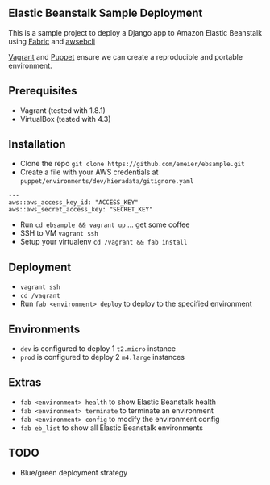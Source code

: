 Elastic Beanstalk Sample Deployment
--------------

This is a sample project to deploy a Django app to Amazon Elastic Beanstalk using [Fabric](http://www.fabfile.org/) and [awsebcli](http://docs.aws.amazon.com/elasticbeanstalk/latest/dg/eb-cli3.html)

[Vagrant](https://www.vagrantup.com/) and [Puppet](https://puppetlabs.com/) ensure we can create a reproducible and portable environment.

Prerequisites
-------------
* Vagrant (tested with 1.8.1)
* VirtualBox (tested with 4.3)

Installation
------------
* Clone the repo `git clone https://github.com/emeier/ebsample.git`
* Create a file with your AWS credentials at
`puppet/environments/dev/hieradata/gitignore.yaml`

```
---
aws::aws_access_key_id: "ACCESS_KEY"
aws::aws_secret_access_key: "SECRET_KEY"
```

* Run `cd ebsample && vagrant up` ... get some coffee
* SSH to VM `vagrant ssh`
* Setup your virtualenv `cd /vagrant && fab install`

Deployment
----------
* `vagrant ssh`
* `cd /vagrant`
* Run `fab <environment> deploy` to deploy to the specified environment

Environments
------------
* `dev` is configured to deploy 1 `t2.micro` instance
* `prod` is configured to deploy 2 `m4.large` instances

Extras
------
* `fab <environment> health` to show Elastic Beanstalk health
* `fab <environment> terminate` to terminate an environment
* `fab <environment> config` to modify the environment config
* `fab eb_list` to show all Elastic Beanstalk environments

TODO
----
* Blue/green deployment strategy
